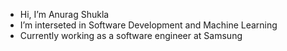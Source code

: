 -  Hi, I’m Anurag Shukla
-  I’m interseted in Software Development and Machine Learning
-  Currently working as a software engineer at Samsung

<!---
anurag998/anurag998 is a ✨ special ✨ repository because its `README.md` (this file) appears on your GitHub profile.
You can click the Preview link to take a look at your changes.
--->
